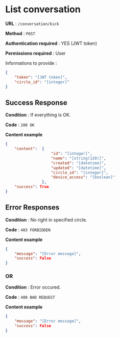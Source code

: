 # List conversation

**URL** : `/conversation/kick`

**Method** : `POST`

**Authentication required** : YES (JWT token)

**Permissions required** : User


Informations to provide :

```json
{
    "token": "[JWT token]",
    "circle_id": "[integer]"
}
```

## Success Response

**Condition** : If everything is OK.

**Code** : `200 OK`

**Content example**

```json
{
    "content":  {
                    "id": "[integer]",
                    "name": "[string(120)]",
                    "created": "[datetime]",
                    "updated": "[datetime]",
                    "circle_id": "[integer]",
                    "device_access": "[boolean]"
                },
    "success": True
}
```

## Error Responses

**Condition** : No right in specified circle.

**Code** : `403 FORBIDDEN`

**Content example**

```json
{
    "message": "[Error message]",
    "success": False
}
```

### OR

**Condition** : Error occured.

**Code** : `400 BAD REQUEST`

**Content example**

```json
{
    "message": "[Error message]",
    "success": False
}
```